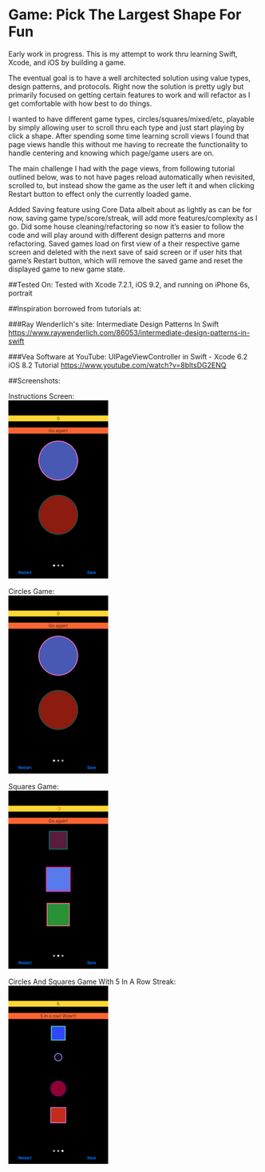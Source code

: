# Game: Pick The Largest Shape For Fun

Early work in progress. This is my attempt to work thru learning Swift, Xcode, and iOS by building a game. 

The eventual goal is to have a well architected solution using value types, design patterns, and protocols. Right now the solution is pretty ugly but primarily focused on getting certain features to work and will refactor as I get comfortable with how best to do things.

I wanted to have different game types, circles/squares/mixed/etc, playable by simply allowing user to scroll thru each type and just start playing by click a shape. After spending some time learning scroll views I found that page views handle this without me having to recreate the functionality to handle centering and knowing which page/game users are on.

The main challenge I had with the page views, from following tutorial outlined below, was to not have pages reload automatically when revisited, scrolled to, but instead show the game as the user left it and when clicking Restart button to effect only the currently loaded game.

Added Saving feature using Core Data albeit about as lightly as can be for now, saving game type/score/streak, will add more features/complexity as I go. Did some house cleaning/refactoring so now it’s easier to follow the code and will play around with different design patterns and more refactoring. Saved games load on first view of a their respective game screen and deleted with the next save of said screen or if user hits that game’s Restart button, which will remove the saved game and reset the displayed game to new game state.
 


##Tested On:
Tested with Xcode 7.2.1, iOS 9.2, and running on iPhone 6s, portrait


##Inspiration borrowed from tutorials at:

###Ray Wenderlich's site: Intermediate Design Patterns In Swift
https://www.raywenderlich.com/86053/intermediate-design-patterns-in-swift

###Vea Software at YouTube: UIPageViewController in Swift - Xcode 6.2 iOS 8.2 Tutorial 
https://www.youtube.com/watch?v=8bltsDG2ENQ


##Screenshots:

Instructions Screen:<br>
<img src="Circles.png" alt="Instructions Screen" style="width: 200px;" width=200 />


Circles Game:<br>
<img src="Circles.png" alt="Circle Game Screen" style="width: 200px;" width=200 />

Squares Game:<br>
<img src="Squares.png" alt="Squares Game  Screen" style="width: 200px;" width=200 />

Circles And Squares Game With 5 In A Row Streak:<br>
<img src="CirclesAndSquares.png" alt="Circle And Squares Game  Screen" style="width: 200px;" width=200 />
